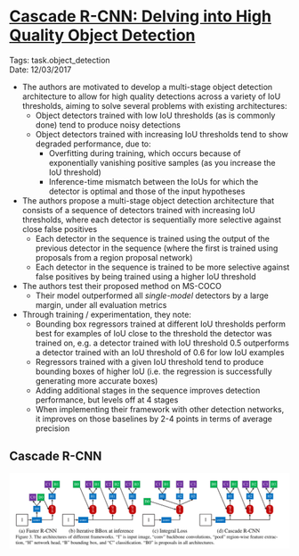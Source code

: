 # [Cascade R-CNN: Delving into High Quality Object Detection](https://arxiv.org/abs/1712.00726)

Tags: task.object_detection  
Date: 12/03/2017  

- The authors are motivated to develop a multi-stage object detection architecture to allow for high quality detections across a variety of IoU thresholds, aiming to solve several problems with existing architectures:
    - Object detectors trained with low IoU thresholds (as is commonly done) tend to produce noisy detections
    - Object detectors trained with increasing IoU thresholds tend to show degraded performance, due to:
        - Overfitting during training, which occurs because of exponentially vanishing positive samples (as you increase the IoU threshold)
        - Inference-time mismatch between the IoUs for which the detector is optimal and those of the input hypotheses
- The authors propose a multi-stage object detection architecture that consists of a sequence of detectors trained with increasing IoU thresholds, where each detector is sequentially more selective against close false positives
    - Each detector in the sequence is trained using the output of the previous detector in the sequence (where the first is trained using proposals from a region proposal network)
    - Each detector in the sequence is trained to be more selective against false positives by being trained using a higher IoU threshold
- The authors test their proposed method on MS-COCO
    - Their model outperformed all *single-model* detectors by a large margin, under all evaluation metrics
- Through training / experimentation, they note:
    - Bounding box regressors trained at different IoU thresholds perform best for examples of IoU close to the threshold the detector was trained on, e.g. a detector trained with IoU threshold 0.5 outperforms a detector trained with an IoU threshold of 0.6 for low IoU examples
    - Regressors trained with a given IoU threshold tend to produce bounding boxes of higher IoU (i.e. the regression is successfully generating more accurate boxes)
    - Adding additional stages in the sequence improves detection performance, but levels off at 4 stages
    - When implementing their framework with other detection networks, it improves on those baselines by 2-4 points in terms of average precision

## Cascade R-CNN

![Cascade R-CNN](./images/cascade_rcnn.png)
